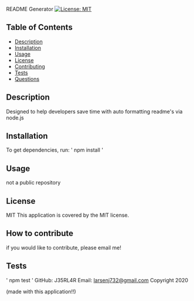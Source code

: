 
README Generator
[![License: MIT](https://img.shields.io/badge/License-MIT-yellow.svg)](https://opensource.org/licenses/MIT)
## Table of Contents
- [Description](#description)
- [Installation](#installation)
- [Usage](#usage)
- [License](#license)
- [Contributing](#contributing)
- [Tests](#tests)
- [Questions](#questions)
## Description
Designed to help developers save time with auto formatting readme's via node.js
## Installation
To get dependencies, run:
'
npm install
'
## Usage
not a public repository
## License
MIT
This application is covered by the MIT license. 
## How to contribute
if you would like to contribute, please email me!
## Tests
'
npm test
'
GitHub: J35RL4R
Email: larsenj732@gmail.com
Copyright 2020

(made with this application!!)
